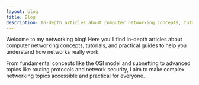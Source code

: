 ```yaml
---
layout: blog
title: Blog
description: In-depth articles about computer networking concepts, tutorials, and practical guides.
---
```


Welcome to my networking blog! Here you'll find in-depth articles about computer networking concepts, tutorials, and practical guides to help you understand how networks really work.

From fundamental concepts like the OSI model and subnetting to advanced topics like routing protocols and network security, I aim to make complex networking topics accessible and practical for everyone.